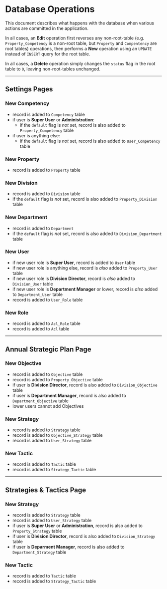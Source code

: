 # Database Operations

This document describes what happens with the database when various actions are committed in the application.

In all cases, an **Edit** operation first reverses any non-root-table (e.g. `Property_Competency` is a non-root table, but `Property` and `Compentency` are root tables) operations, then performs a **New** operation using an `UPDATE` instead of `INSERT` query for the root table.

In all cases, a **Delete** operation simply changes the `status` flag in the root table to `0`, leaving non-root-tables unchanged.

---

## Settings Pages
### New Competency
* record is added to `Competency` table
* if user is **Super User** or **Administration**:
	* if the `default` flag is *not* set, record is also added to `Property_Competency` table
* if user is anything else:
	* if the `default` flag is *not* set, record is also added to `User_Competency` table

### New Property
* record is added to `Property` table

### New Division
* record is added to `Division` table
* if the `default` flag is *not* set, record is also added to `Property_Division` table

### New Department
* record is added to `Department`
* if the `default` flag is *not* set, record is also added to `Division_Department` table

### New User
* if new user role is **Super User**, record is added to `User` table
* if new user role is anything else, record is *also* added to `Property_User` table
* if new user role is **Division Director**, record is *also* added to `Division_User` table
* if new user role is **Department Manager** or lower, record is *also* added to `Department_User` table
* record is added to `User_Role` table

### New Role
* record is added to `Acl_Role` table
* record is added to `Acl` table

---

## Annual Strategic Plan Page
### New Objective
* record is added to `Objective` table
* record is added to `Property_Objective` table
* if user is **Division Director**, record is also added to `Division_Objective` table
* if user is **Department Manager**, record is also added to `Department_Objective` table
* lower users cannot add Objectives

### New Strategy
* record is added to `Strategy` table
* record is added to `Objective_Strategy` table
* record is added to `User_Strategy` table

### New Tactic
* record is added to `Tactic` table
* record is added to `Strategy_Tactic` table

---

## Strategies & Tactics Page
### New Strategy
* record is added to `Strategy` table
* record is added to `User_Strategy` table
* if user is **Super User** or **Administration**, record is also added to `Property_Strategy` table
* if user is **Division Director**, record is also added to `Division_Strategy` table
* if user is **Deparment Manager**, record is also added to `Department_Strategy` table

### New Tactic
* record is added to `Tactic` table
* record is added to `Strategy_Tactic` table
